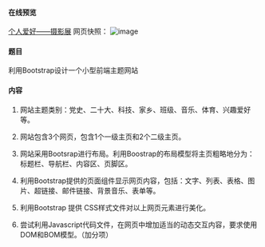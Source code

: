 <!--
 * @Descripttion: 
 * @version: 
 * @Author: 王远昭
 * @Date: 2022-11-10 13:44:12
 * @LastEditors: 王远昭
 * @LastEditTime: 2022-11-10 18:22:18
-->
#### 在线预览
[个人爱好——摄影展](https://wangwangyz.site/my/CodeCollected/CodeCollection/%E5%89%8D%E7%AB%AF/Web%E6%99%BA%E8%83%BD%E7%BC%96%E7%A8%8B/mid-term/index.html)
网页快照：
![image](https://user-images.githubusercontent.com/76170433/201469934-dedf682d-f269-4db5-8712-bd724ca09100.png)

#### 题⽬

利⽤Bootstrap设计⼀个⼩型前端主题⽹站

#### 内容

1. ⽹站主题类别：党史、⼆⼗⼤、科技、家乡、班级、⾳乐、体育、兴趣爱好等。
   
2. ⽹站包含3个⽹⻚，包含1个⼀级主⻚和2个⼆级主⻚。
   
3. ⽹站采⽤Bootsrap进⾏布局。利⽤Boostrap的布局模型将主⻚粗略地分为：标题栏、导航栏、内容区、⻚脚区。
   
4. 利⽤Bootstrap提供的⻚⾯组件显示⽹⻚内容，包括：⽂字、列表、表格、图⽚、超链接、邮件链接、背景⾳乐、表单等。
   
5. 利⽤Bootstrap 提供 CSS样式⽂件对以上⽹⻚元素进⾏美化。
   
6. 尝试利⽤Javascript代码⽂件，在⽹⻚中增加适当的动态交互内容，要求使⽤DOM和BOM模型。（加分项）
